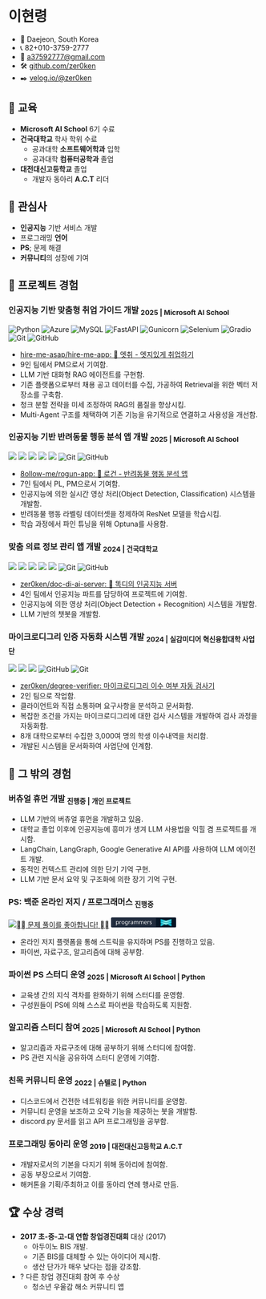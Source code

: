 # 이현령
- 🚩 Daejeon, South Korea
- 📞 82+010-3759-2777
- 📧 a37592777@gmail.com
- 🛠️ [github.com/zer0ken](https://github.com/zer0ken)
- ✒️ [velog.io/@zer0ken](https://velog.io/@zer0ken/series)

## 🏫 교육
- **Microsoft AI School** 6기 수료
- **건국대학교** 학사 학위 수료
	- 공과대학 **소프트웨어학과** 입학
	- 공과대학 **컴퓨터공학과** 졸업
- **대전대신고등학교** 졸업
	- 개발자 동아리 **A.C.T** 리더

## 🤔 관심사
- **인공지능** 기반 서비스 개발
- 프로그래밍 **언어**
- **PS**; 문제 해결
- **커뮤니티**의 성장에 기여

## 📜 프로젝트 경험
### **인공지능 기반 맞춤형 취업 가이드 개발** <sub>2025 | Microsoft AI School</sub>
![Python](https://img.shields.io/badge/python-3670A0?style=flat&logo=python&logoColor=white) ![Azure](https://img.shields.io/badge/Azure%20OpenAI-%23412991.svg?style=flat&logo=openai&logoColor=white) ![MySQL](https://img.shields.io/badge/mysql-4479A1.svg?style=flat&logo=mysql&logoColor=white) ![FastAPI](https://img.shields.io/badge/FastAPI-005571?style=flat&logo=fastapi&logoColor=white) ![Gunicorn](https://img.shields.io/badge/gunicorn-%298729.svg?style=flat&logo=gunicorn&logoColor=white) ![Selenium](https://img.shields.io/badge/-selenium-%43B02A?style=flat&logo=selenium&logoColor=white) ![Gradio](https://img.shields.io/badge/Gradio-FF6F00?style=flat&logo=gradio&logoColor=white) ![Git](https://img.shields.io/badge/git-%23F05033.svg?style=flat&logo=git&logoColor=white) ![GitHub](https://img.shields.io/badge/github-%23121011.svg?style=flat&logo=github&logoColor=white)
- [hire-me-asap/hire-me-app: 🤧 엣취 - 엣지있게 취업하기](https://github.com/hire-me-asap/hire-me-app)
- 9인 팀에서 PM으로서 기여함.
- LLM 기반 대화형 RAG 에이전트를 구현함.
- 기존 플랫폼으로부터 채용 공고 데이터를 수집, 가공하여 Retrieval을 위한 벡터 저장소를 구축함.
- 청크 분할 전략을 미세 조정하여 RAG의 품질을 향상시킴.
- Multi-Agent 구조를 채택하여 기존 기능을 유기적으로 연결하고 사용성을 개선함.

### **인공지능 기반 반려동물 행동 분석 앱 개발** <sub>2025 | Microsoft AI School</sub>
![](https://img.shields.io/badge/python-3776AB?logo=python&logoColor=white) ![](https://img.shields.io/badge/Yolov11-111F68?logo=yolo&logoColor=white) ![](https://img.shields.io/badge/ResNet--34-EE4C2C?logo=pytorch&logoColor=white) ![](https://img.shields.io/badge/OpenCV-5C3EE8?logo=opencv&logoColor=white) ![](https://img.shields.io/badge/Streamlit-FF4B4B?logo=streamlit&logoColor=white) ![Git](https://img.shields.io/badge/git-%23F05033.svg?style=flat&logo=git&logoColor=white) ![GitHub](https://img.shields.io/badge/github-%23121011.svg?style=flat&logo=github&logoColor=white)
- [8ollow-me/rogun-app: 🐶 로건 - 반려동물 행동 분석 앱](https://github.com/8ollow-me/rogun-app)
- 7인 팀에서 PL, PM으로서 기여함.
- 인공지능에 의한 실시간 영상 처리(Object Detection, Classification) 시스템을 개발함.
- 반려동물 행동 라벨링 데이터셋을 정제하여 ResNet 모델을 학습시킴.
- 학습 과정에서 파인 튜닝을 위해 Optuna를 사용함.

### **맞춤 의료 정보 관리 앱 개발** <sub>2024 | 건국대학교</sub>
![](https://img.shields.io/badge/python-3776AB?logo=python&logoColor=white) ![](https://img.shields.io/badge/Flask-000000?logo=flask&logoColor=white) ![](https://img.shields.io/badge/Yolov11-111F68?logo=yolo&logoColor=white) ![](https://img.shields.io/badge/ResNet--18-EE4C2C?logo=pytorch&logoColor=white) ![](https://img.shields.io/badge/Google%20Gemini-8E75B2?logo=googlegemini&logoColor=white) ![Git](https://img.shields.io/badge/git-%23F05033.svg?style=flat&logo=git&logoColor=white) ![GitHub](https://img.shields.io/badge/github-%23121011.svg?style=flat&logo=github&logoColor=white)
- [zer0ken/doc-di-ai-server: 💊 똑디의 인공지능 서버](https://github.com/zer0ken/doc-di-ai-server)
- 4인 팀에서 인공지능 파트를 담당하여 프로젝트에 기여함.
- 인공지능에 의한 영상 처리(Object Detection + Recognition) 시스템을 개발함.
- LLM 기반의 챗봇을 개발함.

### **마이크로디그리 인증 자동화 시스템 개발** <sub>2024 | 실감미디어 혁신융합대학 사업단</sub> 
![](https://img.shields.io/badge/OpenJDK-000000?logo=openjdk&logoColor=white) ![](https://img.shields.io/badge/Java%20Swing-000000?logoColor=white) ![](https://img.shields.io/badge/JSON-000000?logo=json&logoColor=white) ![GitHub](https://img.shields.io/badge/github-%23121011.svg?style=flat&logo=github&logoColor=white) ![Git](https://img.shields.io/badge/git-%23121011.svg?style=flat&logo=git&logoColor=white)
- [zer0ken/degree-verifier: 마이크로디그리 이수 여부 자동 검사기](https://github.com/zer0ken/degree-verifier)
- 2인 팀으로 작업함.
- 클라이언트와 직접 소통하며 요구사항을 분석하고 문서화함.
- 복잡한 조건을 가지는 마이크로디그리에 대한 검사 시스템을 개발하여 검사 과정을 자동화함.
- 8개 대학으로부터 수집한 3,000여 명의 학생 이수내역을 처리함.
- 개발된 시스템을 문서화하여 사업단에 인계함.

## 🎸 그 밖의 경험
### **버츄얼 휴먼 개발** <sub>진행중 | 개인 프로젝트</sub>
- LLM 기반의 버츄얼 휴먼을 개발하고 있음.
- 대학교 졸업 이후에 인공지능에 흥미가 생겨 LLM 사용법을 익힐 겸 프로젝트를 개시함.
- LangChain, LangGraph, Google Generative AI API를 사용하여 LLM 에이전트 개발.
- 동적인 컨텍스트 관리에 의한 단기 기억 구현.
- LLM 기반 문서 요약 및 구조화에 의한 장기 기억 구현.

### **PS: 백준 온라인 저지 / 프로그래머스** <sub>진행중</sub>
[<img title="⛓️‍💥 문제 풀이를 좋아합니다! ⛓️‍💥" src="https://mazassumnida.wtf/api/mini/generate_badge?boj=zer0ken">](https://solved.ac/profile/zer0ken)
[<img title="✨ 프로그래머스도 하고 있어요! ✨" height="20px" src="https://raw.githubusercontent.com/zer0ken/programmers-badges/refs/heads/main/resources/skillcheck/outlier.svg">](https://school.programmers.co.kr/skill_checks)
- 온라인 저지 플랫폼을 통해 스트릭을 유지하며 PS를 진행하고 있음.
- 파이썬, 자료구조, 알고리즘에 대해 공부함.

### **파이썬 PS 스터디 운영** <sub>2025 | Microsoft AI School | Python</sub>
- 교육생 간의 지식 격차를 완화하기 위해 스터디를 운영함.
- 구성원들이 PS에 의해 스스로 파이썬을 학습하도록 지원함.

### **알고리즘 스터디 참여** <sub>2025 | Microsoft AI School | Python</sub>
- 알고리즘과 자료구조에 대해 공부하기 위해 스터디에 참여함.
- PS 관련 지식을 공유하여 스터디 운영에 기여함.

### **친목 커뮤니티 운영** <sub>2022 | 슈텔로 | Python</sub>
- 디스코드에서 건전한 네트워킹을 위한 커뮤니티를 운영함.
- 커뮤니티 운영을 보조하고 오락 기능을 제공하는 봇을 개발함.
- discord.py 문서를 읽고 API 프로그래밍을 공부함.

### **프로그래밍 동아리 운영** <sub>2019 | 대전대신고등학교 A.C.T</sub>
- 개발자로서의 기본을 다지기 위해 동아리에 참여함.
- 공동 부장으로서 기여함.
- 해커톤을 기획/주최하고 이를 동아리 연례 행사로 만듬.

## 🏆 수상 경력
- **2017 초-중-고-대 연합 창업경진대회** 대상 (2017)
	- 아두이노 BIS 개발.
	- 기존 BIS를 대체할 수 있는 아이디어 제시함.
	- 생산 단가가 매우 낮다는 점을 강조함.
- ? 다른 창업 경진대회 참여 후 수상
	- 청소년 우울감 해소 커뮤니티 앱
